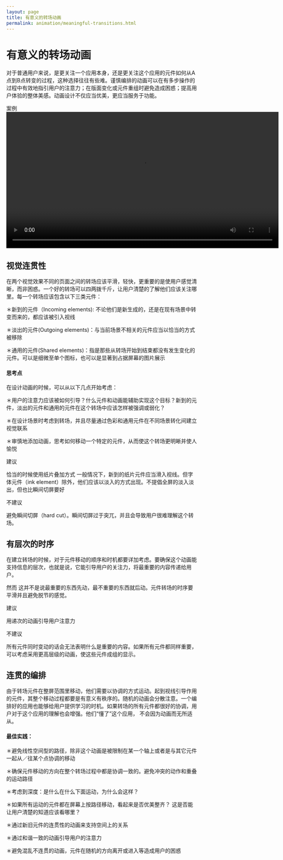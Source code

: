 ```yaml
---
layout: page
title: 有意义的转场动画
permalink: animation/meaningful-transitions.html
---
```


有意义的转场动画
===============

对于普通用户来说，是更关注一个应用本身，还是更关注这个应用的元件如何从A点到B点转变的过程，这种选择往往有些难。谨慎编排的动画可以在有多步操作的过程中有效地指引用户的注意力；在版面变化或元件重组时避免造成困惑；提高用户体验的整体美感。动画设计不仅应当优美，更应当服务于功能。

案例
<video width="720" src="http://material-design.storage.googleapis.com/videos/animations-meaningfultransitions-hierarchical_transitions_topLevel_large_xhdpi.webm" controls="controls"></video>

## 视觉连贯性

在两个视觉效果不同的页面之间的转场应该平滑，轻快，更重要的是使用户感觉清晰，而非困惑。一个好的转场可以四两拨千斤，让用户清楚的了解他们应该关注哪里。每一个转场应该包含以下三类元件：

＊新到的元件（Incoming elements): 不论他们是新生成的，还是在现有场景中转变而来的，都应该被引入视线

＊淡出的元件(Outgoing elements)：与当前场景不相关的元件应当以恰当的方式被移除

＊通用的元件(Shared elements)：指是那些从转场开始到结束都没有发生变化的元件。可以是细微至单个图标，也可以是显著到占据屏幕的图片展示

#### 思考点

在设计动画的时候，可以从以下几点开始考虑：

＊用户的注意力应该被如何引导？什么元件和动画能辅助实现这个目标？新到的元件，淡出的元件和通用的元件在这个转场中应该怎样被强调或弱化？

＊在设计场景时考虑到转场，并且尽量通过色彩和通用元件在不同场景转化间建立视觉联系

＊审慎地添加动画，思考如何移动一个特定的元件，从而使这个转场更明晰并使人愉悦 

建议

恰当的时候使用纸片叠加方式
一般情况下，新到的纸片元件应当滑入视线。但字体元件（ink element）除外，他们应该以淡入的方式出现。不提倡全屏的淡入淡出，但也比瞬间切屏要好

不建议

避免瞬间切屏（hard cut）。瞬间切屏过于突兀，并且会导致用户很难理解这个转场。

## 有层次的时序

在建立转场的时候，对于元件移动的顺序和时机都要详加考虑。要确保这个动画能支持信息的层次，也就是说，它能引导用户的关注力，将最重要的内容传递给用户。

然而 这并不是说最重要的东西先动，最不重要的东西就后动。元件转场的时序要平滑并且避免脱节的感觉。

建议

用递次的动画引导用户注意力

不建议

所有元件同时变动的话会无法表明什么是重要的内容。如果所有元件都同样重要，可以考虑采用更高层级的动画，使这些元件成组的显示。

## 连贯的编排

由于转场元件在整屏范围里移动，他们需要以协调的方式运动。起到视线引导作用的元件，其整个移动过程都要是有意义有秩序的。随机的动画会分散注意。一个编排好的应用也能够给用户提供学习的时机。如果转场的所有元件都很好的协调，用户对于这个应用的理解也会增强。他们“懂了”这个应用， 不会因为动画而无所适从。

#### 最佳实践：

＊避免线性空间型的路径，除非这个动画是被限制在某一个轴上或者是与其它元件一起从／往某个点协调的移动

＊确保元件移动的方向在整个转场过程中都是协调一致的。避免冲突的动作和重叠的运动路径

＊考虑到深度：是什么在什么下面运动，为什么会这样？

＊如果所有运动的元件都在屏幕上按路径移动，看起来是否优美整齐？ 这是否能让用户清楚的知道应该看哪里？

＊通过新旧元件的连贯性的动画来支持空间上的关系

＊通过和谐一致的动画引导用户的注意力

＊避免混乱不连贯的动画，元件在随机的方向离开或进入等造成用户的困惑



